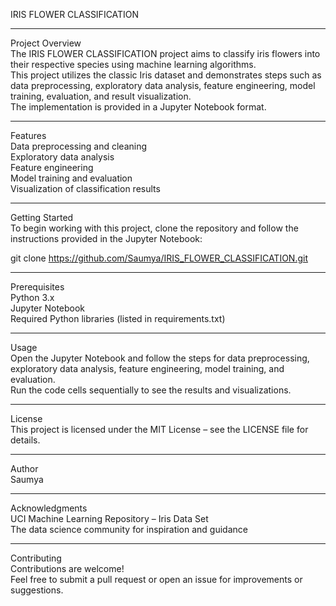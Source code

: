 IRIS FLOWER CLASSIFICATION

---

Project Overview  
The IRIS FLOWER CLASSIFICATION project aims to classify iris flowers into their respective species using machine learning algorithms.  
This project utilizes the classic Iris dataset and demonstrates steps such as data preprocessing, exploratory data analysis, feature engineering, model training, evaluation, and result visualization.  
The implementation is provided in a Jupyter Notebook format.

---

Features  
Data preprocessing and cleaning  
Exploratory data analysis  
Feature engineering  
Model training and evaluation  
Visualization of classification results

---

Getting Started  
To begin working with this project, clone the repository and follow the instructions provided in the Jupyter Notebook:

git clone https://github.com/Saumya/IRIS_FLOWER_CLASSIFICATION.git

---

Prerequisites  
Python 3.x  
Jupyter Notebook  
Required Python libraries (listed in requirements.txt)

---

Usage  
Open the Jupyter Notebook and follow the steps for data preprocessing, exploratory data analysis, feature engineering, model training, and evaluation.  
Run the code cells sequentially to see the results and visualizations.

---

License  
This project is licensed under the MIT License – see the LICENSE file for details.

---

Author  
Saumya

---

Acknowledgments  
UCI Machine Learning Repository – Iris Data Set  
The data science community for inspiration and guidance

---

Contributing  
Contributions are welcome!  
Feel free to submit a pull request or open an issue for improvements or suggestions.

